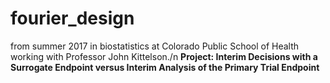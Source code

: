 # fourier_design
from summer 2017 in biostatistics at Colorado Public School of Health working with Professor John Kittelson./n
**Project: Interim Decisions with a Surrogate Endpoint versus Interim Analysis of the Primary Trial Endpoint**
